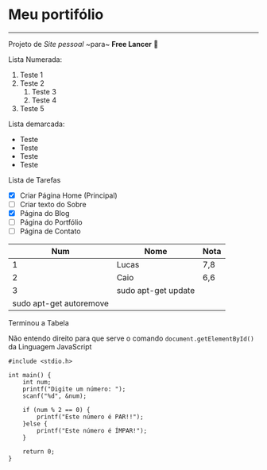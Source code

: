 # Meu portifólio
---
 Projeto de *Site pessoal* ~para~ **Free Lancer** :monkey:

 Lista Numerada:

 1. Teste 1
 2. Teste 2
    1. Teste 3
    1. Teste 4
5. Teste 5

Lista demarcada:

* Teste
* Teste
 * Teste
* Teste

Lista de Tarefas

- [x] Criar Página Home (Principal)
- [ ] Criar texto do Sobre
- [x] Página do Blog
- [ ] Página do Portfólio
- [ ] Página de Contato

Num | Nome | Nota
---|---|---
1 | Lucas | 7,8
2 | Caio | 6,6
3 | sudo apt-get update | 
 | sudo apt-get autoremove |
 
 Terminou a Tabela
 
 Não entendo direito para que serve o comando `document.getElementById()` da Linguagem JavaScript
 
 ```
#include <stdio.h>

int main() {
     int num;
     printf("Digite um número: ");
     scanf("%d", &num);
     
     if (num % 2 == 0) {
         printf("Este número é PAR!!");
     }else {
         printf("Este número é ÍMPAR!");
     }
     
     return 0;
}
 ```
